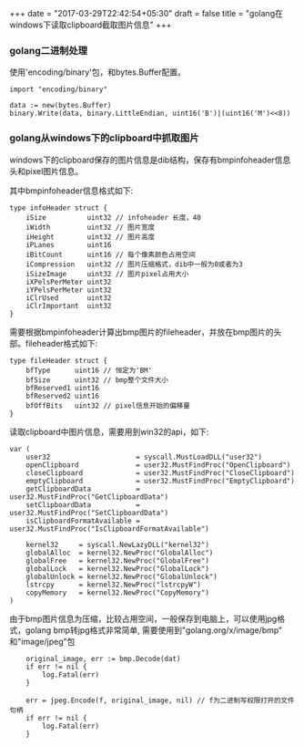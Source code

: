+++
date = "2017-03-29T22:42:54+05:30"
draft = false
title = "golang在windows下读取clipboard截取图片信息"
+++

### golang二进制处理

使用'encoding/binary'包，和bytes.Buffer配置。

```golang
import "encoding/binary"

data := new(bytes.Buffer)
binary.Write(data, binary.LittleEndian, uint16('B')|(uint16('M')<<8))
```

### golang从windows下的clipboard中抓取图片

windows下的clipboard保存的图片信息是dib结构，保存有bmpinfoheader信息头和pixel图片信息。

其中bmpinfoheader信息格式如下:
```golang
type infoHeader struct {
    iSize          uint32 // infoheader 长度，40
    iWidth         uint32 // 图片宽度
    iHeight        uint32 // 图片高度
    iPLanes        uint16 
    iBitCount      uint16 // 每个像素颜色占用空间
    iCompression   uint32 // 图片压缩格式，dib中一般为0或者为3
    iSizeImage     uint32 // 图片pixel占用大小
    iXPelsPerMeter uint32
    iYPelsPerMeter uint32
    iClrUsed       uint32
    iClrImportant  uint32
}
```

需要根据bmpinfoheader计算出bmp图片的fileheader，并放在bmp图片的头部。fileheader格式如下:
```golang
type fileHeader struct {
    bfType      uint16 // 恒定为'BM'
    bfSize      uint32 // bmp整个文件大小
    bfReserved1 uint16 
    bfReserved2 uint16
    bfOffBits   uint32 // pixel信息开始的偏移量
}
```

读取clipboard中图片信息，需要用到win32的api，如下:
```golang
var (
    user32                     = syscall.MustLoadDLL("user32")
    openClipboard              = user32.MustFindProc("OpenClipboard")
    closeClipboard             = user32.MustFindProc("CloseClipboard")
    emptyClipboard             = user32.MustFindProc("EmptyClipboard")
    getClipboardData           = user32.MustFindProc("GetClipboardData")
    setClipboardData           = user32.MustFindProc("SetClipboardData")
    isClipboardFormatAvailable = user32.MustFindProc("IsClipboardFormatAvailable")

    kernel32     = syscall.NewLazyDLL("kernel32")
    globalAlloc  = kernel32.NewProc("GlobalAlloc")
    globalFree   = kernel32.NewProc("GlobalFree")
    globalLock   = kernel32.NewProc("GlobalLock")
    globalUnlock = kernel32.NewProc("GlobalUnlock")
    lstrcpy      = kernel32.NewProc("lstrcpyW")
    copyMemory   = kernel32.NewProc("CopyMemory")
)
```

由于bmp图片信息为压缩，比较占用空间，一般保存到电脑上，可以使用jpg格式，golang bmp转jpg格式非常简单, 需要使用到"golang.org/x/image/bmp"
和"image/jpeg"包

```golang
    original_image, err := bmp.Decode(dat)
    if err != nil {
        log.Fatal(err)
    }

    err = jpeg.Encode(f, original_image, nil) // f为二进制写权限打开的文件句柄
    if err != nil {
        log.Fatal(err)
    }
```





